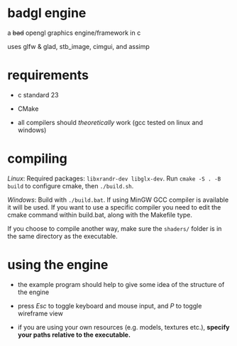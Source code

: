 # badgl engine

a ~~bad~~ opengl graphics engine/framework in c

uses glfw & glad, stb_image, cimgui, and assimp

# requirements

- c standard 23

- CMake

- all compilers should *theoretically* work (gcc tested on linux and windows) 

# compiling

*Linux*: Required packages: `libxrandr-dev libglx-dev`. Run `cmake -S . -B build` to configure cmake, then `./build.sh`.

*Windows*: Build with `./build.bat`. If using MinGW GCC compiler is available it will be used. If you want to use a specific compiler you need to edit the cmake command within build.bat, along with the Makefile type.

If you choose to compile another way, make sure the `shaders/` folder is in the same directory as the executable.

# using the engine

- the example program should help to give some idea of the structure of the engine

- press *Esc* to toggle keyboard and mouse input, and *P* to toggle wireframe view

- if you are using your own resources (e.g. models, textures etc.), **specify your paths relative to the executable.**
